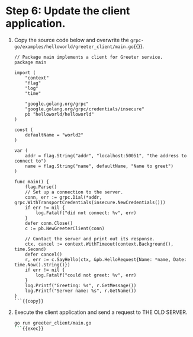 # Step 6: Update the client application.

1. Copy the source code below and overwrite the `grpc-go/examples/helloworld/greeter_client/main.go`{{}}.

    ```
    // Package main implements a client for Greeter service.
    package main
    
    import (
    	"context"
    	"flag"
    	"log"
    	"time"
    
    	"google.golang.org/grpc"
    	"google.golang.org/grpc/credentials/insecure"
    	pb "helloworld/helloworld"
    )
    
    const (
    	defaultName = "world2"
    )
    
    var (
    	addr = flag.String("addr", "localhost:50051", "the address to connect to")
    	name = flag.String("name", defaultName, "Name to greet")
    )
    
    func main() {
    	flag.Parse()
    	// Set up a connection to the server.
    	conn, err := grpc.Dial(*addr, grpc.WithTransportCredentials(insecure.NewCredentials()))
    	if err != nil {
    		log.Fatalf("did not connect: %v", err)
    	}
    	defer conn.Close()
    	c := pb.NewGreeterClient(conn)
    
    	// Contact the server and print out its response.
    	ctx, cancel := context.WithTimeout(context.Background(), time.Second)
    	defer cancel()
    	r, err := c.SayHello(ctx, &pb.HelloRequest{Name: *name, Date: time.Now().String()})
    	if err != nil {
    		log.Fatalf("could not greet: %v", err)
    	}
    	log.Printf("Greeting: %s", r.GetMessage())
    	log.Printf("Server name: %s", r.GetName())
    }
    ```{{copy}}

1. Execute the client application and send a request to THE OLD SERVER.

    ```bash
    go run greeter_client/main.go
    ```{{exec}}
